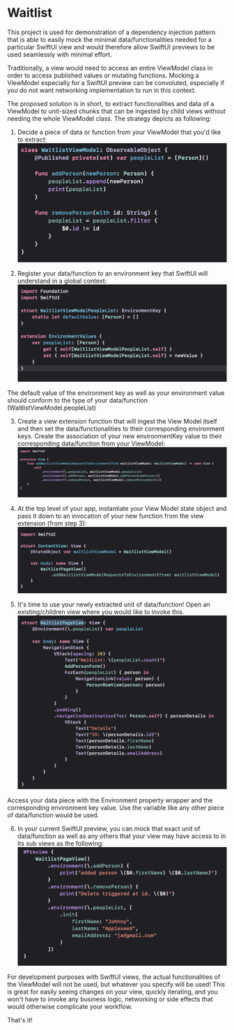 # Waitlist

This project is used for demonstration of a dependency injection pattern that is able to
easily mock the minimal data/functionalities needed for a particular SwiftUI view and would
therefore allow SwiftUI previews to be used seamlessly with minimal effort.

Traditionally, a view would need to access an entire ViewModel class in order to access
published values or mutating functions. Mocking a ViewModel especially for a SwiftUI preview
can be convoluted, especially if you do not want networking implementation to run in this context.

The proposed solution is in short, to extract functionalities and data of a ViewModel
to unit-sized chunks that can be ingested by child views without needing the whole ViewModel
class. The strategy depicts as following:

1. Decide a piece of data or function from your ViewModel that you'd like to extract:
![alt text](Images/view_model.png)

2. Register your data/function to an environment key that SwiftUI will understand in a global context:
![alt text](Images/waitlist_view_model_people_list.png)

The default value of the environment key as well as your environment value should conform to 
the type of your data/function (WaitlistViewModel.peopleList)

3. Create a view extension function that will ingest the View Model itself and then set the data/functionalities to
their corresponding environment keys. Create the association of your new environmentKey value to their 
corresponding data/function from your ViewModel:
![alt text](Images/waitlist_view_model_view_extensions.png)

4. At the top level of your app, instantiate your View Model state object and pass it down to an invocation
of your new function from the view extension (from step 3):
![alt text](Images/content_view.png)

5. It's time to use your newly extracted unit of data/function! Open an existing/children view where you would
like to invoke this.
![alt text](Images/waitlist_page_view.png)

Access your data piece with the Environment property wrapper and the corresponding environment key value.
Use the variable like any other piece of data/function would be used.

6. In your current SwiftUI preview, you can mock that exact unit of data/function as well as any others that
your view may have access to in its sub views as the following:
![alt text](Images/waitlist_page_view_preview.png)

For development purposes with SwiftUI views, the actual functionalities of the ViewModel will not be used, but
whatever you specify will be used! This is great for easily seeing changes on your view, quickly iterating, and
you won't have to invoke any business logic, networking or side effects that would otherwise complicate your workflow.

That's it!
